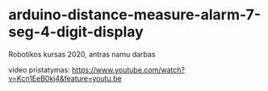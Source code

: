 # arduino-distance-measure-alarm-7-seg-4-digit-display
Robotikos kursas 2020, antras namu darbas

video pristatymas: https://www.youtube.com/watch?v=Kcn1EeB0kj4&feature=youtu.be
